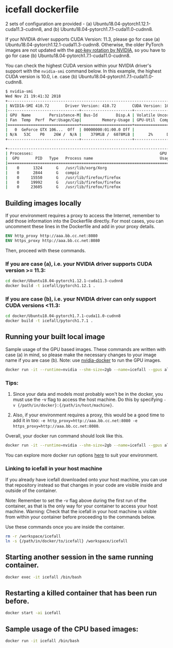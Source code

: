 # icefall dockerfile

2 sets of configuration are provided - (a) Ubuntu18.04-pytorch1.12.1-cuda11.3-cudnn8, and (b) Ubuntu18.04-pytorch1.7.1-cuda11.0-cudnn8.

If your NVIDIA driver supports CUDA Version: 11.3, please go for case (a) Ubuntu18.04-pytorch1.12.1-cuda11.3-cudnn8. Otherwise, the older PyTorch images are not updated with the [apt-key rotation by NVIDIA](https://developer.nvidia.com/blog/updating-the-cuda-linux-gpg-repository-key), so you have to go for case (b) Ubuntu18.04-pytorch1.7.1-cuda11.0-cudnn8.

You can check the highest CUDA version within your NVIDIA driver's support with the `nvidia-smi` command below. In this example, the highest CUDA version is 10.0, i.e. case (b) Ubuntu18.04-pytorch1.7.1-cuda11.0-cudnn8.

```bash
$ nvidia-smi
Wed Nov 21 19:41:32 2018       
+-----------------------------------------------------------------------------+
| NVIDIA-SMI 410.72       Driver Version: 410.72       CUDA Version: 10.0     |
|-------------------------------+----------------------+----------------------+
| GPU  Name        Persistence-M| Bus-Id        Disp.A | Volatile Uncorr. ECC |
| Fan  Temp  Perf  Pwr:Usage/Cap|         Memory-Usage | GPU-Util  Compute M. |
|===============================+======================+======================|
|   0  GeForce GTX 106...  Off  | 00000000:01:00.0 Off |                  N/A |
| N/A   53C    P0    26W /  N/A |    379MiB /  6078MiB |      2%      Default |
+-------------------------------+----------------------+----------------------+
                                                                               
+-----------------------------------------------------------------------------+
| Processes:                                                       GPU Memory |
|  GPU       PID   Type   Process name                             Usage      |
|=============================================================================|
|    0      1324      G   /usr/lib/xorg/Xorg                           225MiB |
|    0      2844      G   compiz                                       146MiB |
|    0     15550      G   /usr/lib/firefox/firefox                       1MiB |
|    0     19992      G   /usr/lib/firefox/firefox                       1MiB |
|    0     23605      G   /usr/lib/firefox/firefox                       1MiB |

```

## Building images locally
If your environment requires a proxy to access the Internet, remember to add those information into the Dockerfile directly. 
For most cases, you can uncomment these lines in the Dockerfile and add in your proxy details. 

```dockerfile
ENV http_proxy http://aaa.bb.cc.net:8080
ENV https_proxy http://aaa.bb.cc.net:8080
```

Then, proceed with these commands. 

### If you are case (a), i.e. your NVIDIA driver supports CUDA version >= 11.3:

```bash
cd docker/Ubuntu18.04-pytorch1.12.1-cuda11.3-cudnn8
docker build -t icefall/pytorch1.12.1 .
```

### If you are case (b), i.e. your NVIDIA driver can only support CUDA versions <11.3:
```bash
cd docker/Ubuntu18.04-pytorch1.7.1-cuda11.0-cudnn8
docker build -t icefall/pytorch1.7.1 .
```

## Running your built local image
Sample usage of the GPU based images. These commands are written with case (a) in mind, so please make the necessary changes to your image name if you are case (b).
Note: use [nvidia-docker](https://github.com/NVIDIA/nvidia-docker) to run the GPU images.

```bash
docker run -it --runtime=nvidia --shm-size=2gb --name=icefall --gpus all icefall/pytorch1.12.1
```

### Tips:
1. Since your data and models most probably won't be in the docker, you must use the -v flag to access the host machine. Do this by specifying `-v {/path/in/docker}:{/path/in/host/machine}`. 

2. Also, if your environment requires a proxy, this would be a good time to add it in too: `-e http_proxy=http://aaa.bb.cc.net:8080 -e https_proxy=http://aaa.bb.cc.net:8080`.

Overall, your docker run command should look like this. 

```bash
docker run -it --runtime=nvidia --shm-size=2gb --name=icefall --gpus all -v {/path/in/docker}:{/path/in/host/machine} -e http_proxy=http://aaa.bb.cc.net:8080 -e https_proxy=http://aaa.bb.cc.net:8080 icefall/pytorch1.12.1
```

You can explore more docker run options [here](https://docs.docker.com/engine/reference/commandline/run/) to suit your environment.

### Linking to icefall in your host machine

If you already have icefall downloaded onto your host machine, you can use that repository instead so that changes in your code are visible inside and outside of the container. 

Note: Remember to set the -v flag above during the first run of the container, as that is the only way for your container to access your host machine. 
Warning: Check that the icefall in your host machine is visible from within your container before proceeding to the commands below.

Use these commands once you are inside the container.

```bash
rm -r /workspace/icefall
ln -s {/path/in/docker/to/icefall} /workspace/icefall
```

## Starting another session in the same running container.
```bash
docker exec -it icefall /bin/bash
```

## Restarting a killed container that has been run before. 
```bash
docker start -ai icefall
```

## Sample usage of the CPU based images:
```bash
docker run -it icefall /bin/bash
``` 
